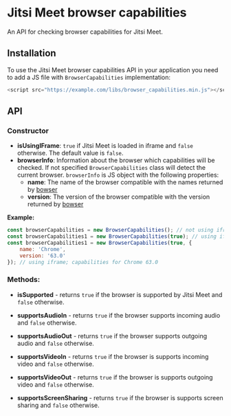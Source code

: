 # Jitsi Meet browser capabilities

An API for checking browser capabilities for Jitsi Meet.

## Installation

To use the Jitsi Meet browser capabilities API in your application you need to add a JS file with `BrowserCapabilities` implementation:

```javascript
<script src="https://example.com/libs/browser_capabilities.min.js"></script>
```

## API

### Constructor

* **isUsingIFrame**: `true` if Jitsi Meet is loaded in iframe and `false` otherwise. The default value is `false`.
* **browserInfo**: Information about the browser which capabilities will be checked. If not specified `BrowserCapabilities` class will detect the current browser. `browserInfo` is JS object with the following properties:
    * **name**: The name of the browser compatible with the names returned by [bowser](https://github.com/lancedikson/bowser#all-detected-browsers)
    * **version**: The version of the browser compatible with the version returned by [bowser](https://github.com/lancedikson/bowser#all-detected-browsers)

**Example:**
```javascript
const browserCapabilities = new BrowserCapabilities(); // not using iframe;  capabilities for the current browser
const browserCapabilities1 = new BrowserCapabilities(true); // using iframe; capabilities for the current browser.
const browserCapabilities1 = new BrowserCapabilities(true, {
    name: 'Chrome',
    version: '63.0'
}); // using iframe; capabilities for Chrome 63.0
```

### Methods:

* **isSupported** - returns `true` if the browser is supported by Jitsi Meet and `false` otherwise.

* **supportsAudioIn** - returns `true` if the browser supports incoming audio and `false` otherwise.

* **supportsAudioOut** - returns `true` if the browser supports outgoing audio and `false` otherwise.

* **supportsVideoIn** - returns `true` if the browser is supports incoming video and `false` otherwise.

* **supportsVideoOut** - returns `true` if the browser is supports outgoing video and `false` otherwise.

* **supportsScreenSharing** - returns `true` if the browser is supports screen sharing and `false` otherwise.
